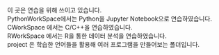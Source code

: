 이 곳은 연습을 위해 쓰이고 있습니다. \
PythonWorkSpace에서는 Python을 Jupyter Notebook으로 연습하였습니다.\
CWorkSpace 에서는 C/C++을 연습하였습니다.\
RWorkSpace 에서는 R을 통한 데이터 분석을 연습하였습니다.\
project 은 학습한 언어들을 활용해 여러 프로그램을 만들어보는 폴더입니다.
